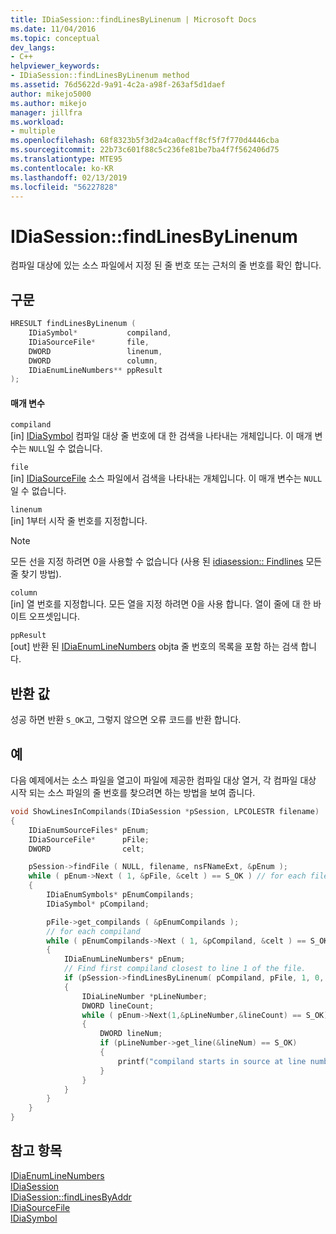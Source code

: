 ```yaml
---
title: IDiaSession::findLinesByLinenum | Microsoft Docs
ms.date: 11/04/2016
ms.topic: conceptual
dev_langs:
- C++
helpviewer_keywords:
- IDiaSession::findLinesByLinenum method
ms.assetid: 76d5622d-9a91-4c2a-a98f-263af5d1daef
author: mikejo5000
ms.author: mikejo
manager: jillfra
ms.workload:
- multiple
ms.openlocfilehash: 68f8323b5f3d2a4ca0acff8cf5f7f770d4446cba
ms.sourcegitcommit: 22b73c601f88c5c236fe81be7ba4f7f562406d75
ms.translationtype: MTE95
ms.contentlocale: ko-KR
ms.lasthandoff: 02/13/2019
ms.locfileid: "56227828"
---
```

# <a name="idiasessionfindlinesbylinenum"></a>IDiaSession::findLinesByLinenum
컴파일 대상에 있는 소스 파일에서 지정 된 줄 번호 또는 근처의 줄 번호를 확인 합니다.

## <a name="syntax"></a>구문

```C++
HRESULT findLinesByLinenum ( 
    IDiaSymbol*           compiland,
    IDiaSourceFile*       file,
    DWORD                 linenum,
    DWORD                 column,
    IDiaEnumLineNumbers** ppResult
);
```

#### <a name="parameters"></a>매개 변수
`compiland`  
[in] [IDiaSymbol](../../debugger/debug-interface-access/idiasymbol.md) 컴파일 대상 줄 번호에 대 한 검색을 나타내는 개체입니다. 이 매개 변수는 `NULL`일 수 없습니다.

`file`  
[in] [IDiaSourceFile](../../debugger/debug-interface-access/idiasourcefile.md) 소스 파일에서 검색을 나타내는 개체입니다. 이 매개 변수는 `NULL`일 수 없습니다.

`linenum`  
[in] 1부터 시작 줄 번호를 지정합니다.

> [!NOTE]
> 모든 선을 지정 하려면 0을 사용할 수 없습니다 (사용 된 [idiasession:: Findlines](../../debugger/debug-interface-access/idiasession-findlines.md) 모든 줄 찾기 방법).

`column`  
[in] 열 번호를 지정합니다. 모든 열을 지정 하려면 0을 사용 합니다. 열이 줄에 대 한 바이트 오프셋입니다.

`ppResult`  
[out] 반환 된 [IDiaEnumLineNumbers](../../debugger/debug-interface-access/idiaenumlinenumbers.md) objta 줄 번호의 목록을 포함 하는 검색 합니다.

## <a name="return-value"></a>반환 값
성공 하면 반환 `S_OK`고, 그렇지 않으면 오류 코드를 반환 합니다.

## <a name="example"></a>예
다음 예제에서는 소스 파일을 열고이 파일에 제공한 컴파일 대상 열거, 각 컴파일 대상 시작 되는 소스 파일의 줄 번호를 찾으려면 하는 방법을 보여 줍니다.

```C++
void ShowLinesInCompilands(IDiaSession *pSession, LPCOLESTR filename)
{
    IDiaEnumSourceFiles* pEnum;
    IDiaSourceFile*      pFile;
    DWORD                celt;

    pSession->findFile ( NULL, filename, nsFNameExt, &pEnum );
    while ( pEnum->Next ( 1, &pFile, &celt ) == S_OK ) // for each file
    {
        IDiaEnumSymbols* pEnumCompilands;
        IDiaSymbol* pCompiland;

        pFile->get_compilands ( &pEnumCompilands );
        // for each compiland
        while ( pEnumCompilands->Next ( 1, &pCompiland, &celt ) == S_OK )
        {
            IDiaEnumLineNumbers* pEnum;
            // Find first compiland closest to line 1 of the file.
            if (pSession->findLinesByLinenum( pCompiland, pFile, 1, 0, &pEnum ) == S_OK)
            {
                IDiaLineNumber *pLineNumber;
                DWORD lineCount;
                while ( pEnum->Next(1,&pLineNumber,&lineCount) == S_OK)
                {
                    DWORD lineNum;
                    if (pLineNumber->get_line(&lineNum) == S_OK)
                    {
                        printf("compiland starts in source at line number = %lu\n",lineNum);
                    }
                }
            }
        }
    }
}
```

## <a name="see-also"></a>참고 항목
[IDiaEnumLineNumbers](../../debugger/debug-interface-access/idiaenumlinenumbers.md)  
[IDiaSession](../../debugger/debug-interface-access/idiasession.md)  
[IDiaSession::findLinesByAddr](../../debugger/debug-interface-access/idiasession-findlinesbyaddr.md)  
[IDiaSourceFile](../../debugger/debug-interface-access/idiasourcefile.md)  
[IDiaSymbol](../../debugger/debug-interface-access/idiasymbol.md)
